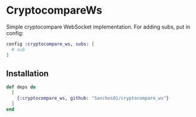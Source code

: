 # CryptocompareWs

Simple cryptocompare WebSocket implementation.
For adding subs, put in config:

```elixir
config :cryptocompare_ws, subs: [
  # sub
]
```

## Installation

```elixir
def deps do
  [
    {:cryptocompare_ws, github: "Sanchos01/cryptocompare_ws"}
  ]
end
```

